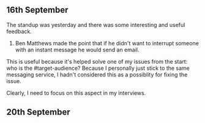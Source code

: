 ## 16th September
The standup was yesterday and there was some interesting and useful feedback. 

1. Ben Matthews made the point that if he didn't want to interrupt someone with an instant message he would send an email.

This is useful because it's helped solve one of my issues from the start: who is the #target-audience? Because I personally just stick to the same messaging service, I hadn't considered this as a possiblity for fixing the issue. 

Clearly, I need to focus on this aspect in my interviews. 

## 20th September 
